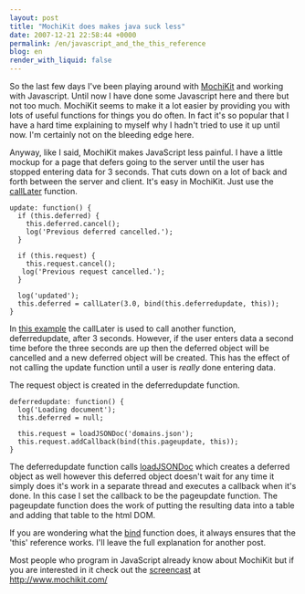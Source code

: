 ```yaml
---
layout: post
title: "MochiKit does makes java suck less"
date: 2007-12-21 22:58:44 +0000
permalink: /en/javascript_and_the_this_reference
blog: en
render_with_liquid: false
---
```


So the last few days I've been playing around with
[MochiKit](http://www.mochikit.com/) and working with Javascript. Until now I
have done some Javascript here and there but not too much. MochiKit seems to
make it a lot easier by providing you with lots of useful functions for things
you do often. In fact it's so popular that I have a hard time explaining to
myself why I hadn't tried to use it up until now. I'm certainly not on the
bleeding edge here.

Anyway, like I said, MochiKit makes JavaScript less painful. I have a little
mockup for a page that defers going to the server until the user has stopped
entering data for 3 seconds. That cuts down on a lot of back and forth between
the server and client. It's easy in MochiKit. Just use the
[callLater](http://www.mochikit.com/doc/html/MochiKit/Async.html#fn-calllater)
function.

```
update: function() {
  if (this.deferred) {
    this.deferred.cancel();
    log('Previous deferred cancelled.');
  }
  
  if (this.request) {
    this.request.cancel(); 
   log('Previous request cancelled.');
  }
  
  log('updated');
  this.deferred = callLater(3.0, bind(this.deferredupdate, this));
}
```


In [this example](http://static.ianlewis.org/prod/demos/files/calllatertest.html) the callLater is  used to call
another function, deferredupdate, after 3 seconds. However, if the user enters
data a second time before the three seconds are up then the deferred object
will be cancelled and a new deferred object will be created. This has the
effect of not calling the update function until a user is *really* done
entering data.

The request object is created in the deferredupdate function.

```
deferredupdate: function() {
  log('Loading document');
  this.deferred = null;
  
  this.request = loadJSONDoc('domains.json');
  this.request.addCallback(bind(this.pageupdate, this));
}
```

The deferredupdate function calls
[loadJSONDoc](http://www.mochikit.com/doc/html/MochiKit/Async.html#fn-loadjsondoc)
which creates a deferred object as well however this deferred object doesn't
wait for any time it simply does it's work in a separate thread and executes a
callback when it's done. In this case I set the callback to be the pageupdate
function. The pageupdate function does the work of putting the resulting data
into a table and adding that table to the html DOM.

If you are wondering what the
[bind](http://mochikit.com/doc/html/MochiKit/Base.html#fn-bind) function does,
it always ensures that the 'this' reference works. I'll leave the full
explanation for another post.

Most people who program in JavaScript already know about MochiKit but if you
are interested in it check out the
[screencast](http://mochikit.com/screencasts/MochiKit_Intro-1.mov) at
http://www.mochikit.com/